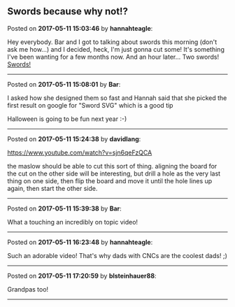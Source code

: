 ## Swords because why not!?
Posted on **2017-05-11 15:03:46** by **hannahteagle**:

Hey everybody. Bar and I got to talking about swords this morning (don't ask me how...) and I decided, heck, I'm just gonna cut some! It's something I've been wanting for a few months now. And an hour later... Two swords!  [Swords!](/images/jI/vv/jIvv_swords.jpg.jpg)

---

Posted on **2017-05-11 15:08:01** by **Bar**:

I asked how she designed them so fast and Hannah said that she picked the first result on google for "Sword SVG" which is a good tip



Halloween is going to be fun next year :-)

---

Posted on **2017-05-11 15:24:38** by **davidlang**:

https://www.youtube.com/watch?v=sjn6qeFzQCA



the maslow should be able to cut this sort of thing. aligning the board for the cut on the other side will be interesting, but drill a hole as the very last thing on one side, then flip the board and move it until the hole lines up again, then start the other side.

---

Posted on **2017-05-11 15:39:38** by **Bar**:

What a touching an incredibly on topic video!

---

Posted on **2017-05-11 16:23:48** by **hannahteagle**:

Such an adorable video! That's why dads with CNCs are the coolest dads! ;)

---

Posted on **2017-05-11 17:20:59** by **blsteinhauer88**:

Grandpas too!

---

